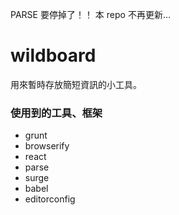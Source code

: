 PARSE 要停掉了！！ 本 repo 不再更新…

# wildboard

用來暫時存放簡短資訊的小工具。

### 使用到的工具、框架

- grunt
- browserify
- react
- parse
- surge
- babel
- editorconfig
